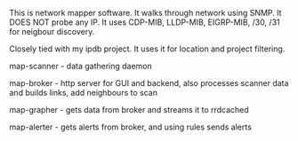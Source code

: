 This is network mapper software.
It walks through network using SNMP. It DOES NOT probe any IP. It uses CDP-MIB, LLDP-MIB, EIGRP-MIB, /30, /31 for neigbour discovery.

Closely tied with my ipdb project. It uses it for location and project filtering.

map-scanner - data gathering daemon

map-broker - http server for GUI and backend, also processes scanner data and builds links, add neighbours to scan

map-grapher - gets data from broker and streams it to rrdcached

map-alerter - gets alerts from broker, and using rules sends alerts

